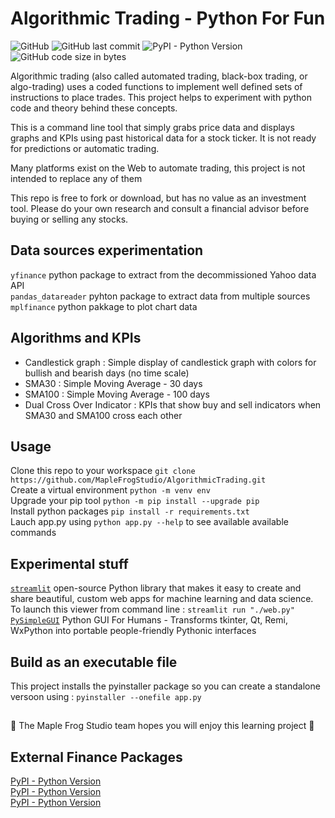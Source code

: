 # Algorithmic Trading - Python For Fun 

![GitHub](https://img.shields.io/github/license/MapleFrogStudio/AlgorithmicTrading?style=plastic)
![GitHub last commit](https://img.shields.io/github/last-commit/MapleFrogStudio/AlgorithmicTrading?style=plastic)
![PyPI - Python Version](https://img.shields.io/badge/python-3.4%2B-blue?color=blue&style=plastic)
![GitHub code size in bytes](https://img.shields.io/github/languages/code-size/MapleFrogStudio/AlgorithmicTrading?logo=github&style=plastic)  
  
  
Algorithmic trading (also called automated trading, black-box trading, or algo-trading) uses a coded functions to implement well defined sets of instructions to place trades. This project helps to experiment with python code and theory behind these concepts.  
  
This is a command line tool that simply grabs price data and displays graphs and KPIs using past historical data for a stock ticker. It is not ready for predictions or automatic trading.  
  
Many platforms exist on the Web to automate trading, this project is not intended to replace any of them  
  
This repo is free to fork or download, but has no value as an investment tool. Please do your own research and consult a financial advisor before buying or selling any stocks.  
   
## Data sources experimentation
` yfinance ` python package to extract from the decommissioned Yahoo data API  
` pandas_datareader ` pyhton package to extract data from multiple sources  
` mplfinance ` python pakkage to plot chart data  

## Algorithms and KPIs
- Candlestick graph : Simple display of candlestick graph with colors for bullish and bearish days (no time scale)
- SMA30 : Simple Moving Average - 30 days
- SMA100 : Simple Moving Average - 100 days
- Dual Cross Over Indicator : KPIs that show buy and sell indicators when SMA30 and SMA100 cross each other

## Usage
Clone this repo to your workspace ` git clone https://github.com/MapleFrogStudio/AlgorithmicTrading.git `  
Create a virtual environment ` python -m venv env `  
Upgrade your pip tool ` python -m pip install --upgrade pip `  
Install python packages ` pip install -r requirements.txt `  
Lauch app.py using ` python app.py --help ` to see available available commands

## Experimental stuff
[` streamlit `](https://docs.streamlit.io/en/stable/) open-source Python library that makes it easy to create and share beautiful, custom web apps for machine learning and data science. To launch this viewer from command line : ` streamlit run "./web.py" `  
[` PySimpleGUI `](https://pysimplegui.readthedocs.io/en/latest/) Python GUI For Humans - Transforms tkinter, Qt, Remi, WxPython into portable people-friendly Pythonic interfaces

## Build as an executable file
This project installs the pyinstaller package so you can create a standalone versoon using : ` pyinstaller --onefile app.py `  
  
##     
:frog:  The Maple Frog Studio team hopes you will enjoy this learning project  :frog:  

## External Finance Packages
[PyPI - Python Version](https://img.shields.io/pypi/pyversions/mplfinance?label=mplfinance&logo=pypi&style=plastic)  
[PyPI - Python Version](https://img.shields.io/pypi/pyversions/pandas-datareader?label=pandas-datareader&logo=pypi&style=plastic)   
[PyPI - Python Version](https://img.shields.io/pypi/pyversions/yfinance?label=yfinance&logo=pypi&style=plastic)  
